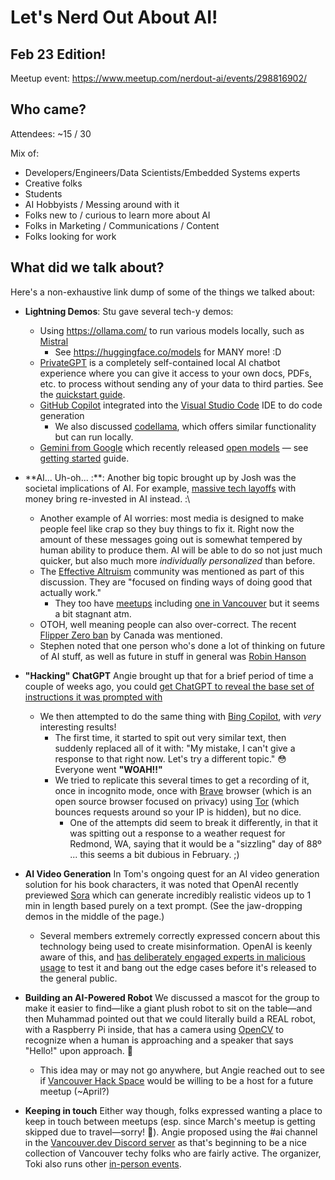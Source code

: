 # Let's Nerd Out About AI!
## Feb 23 Edition!

Meetup event: https://www.meetup.com/nerdout-ai/events/298816902/

## Who came?
Attendees: ~15 / 30

Mix of:
- Developers/Engineers/Data Scientists/Embedded Systems experts
- Creative folks
- Students
- AI Hobbyists / Messing around with it
- Folks new to / curious to learn more about AI
- Folks in Marketing / Communications / Content
- Folks looking for work

## What did we talk about?
Here's a non-exhaustive link dump of some of the things we talked about:

* **Lightning Demos**: Stu gave several tech-y demos:
  * Using https://ollama.com/ to run various models locally, such as [Mistral](https://mistral.ai/)
    * See https://huggingface.co/models for MANY more! :D
  * [PrivateGPT](https://github.com/imartinez/privateGPT) is a completely self-contained local AI chatbot experience where you can give it access to your own docs, PDFs, etc. to process without sending any of your data to third parties. See the [quickstart guide](https://docs.privategpt.dev/overview/welcome/quickstart).
  * [GitHub Copilot](https://github.com/features/copilot) integrated into the [Visual Studio Code](https://code.visualstudio.com/) IDE to do code generation
     * We also discussed [codellama](https://github.com/facebookresearch/codellama), which offers similar functionality but can run locally.
  * [Gemini from Google](https://deepmind.google/technologies/gemini/) which recently released [open models](https://blog.google/technology/developers/gemma-open-models/) — see [getting started](https://ai.google.dev/gemma) guide.

* **AI... Uh-oh... :\**:  Another big topic brought up by Josh was the societal implications of AI. For example, [massive tech layoffs](https://layoffs.fyi/) with money bring re-invested in AI instead. :\
  * Another example of AI worries: most media is designed to make people feel like crap so they buy things to fix it. Right now the amount of these messages going out is somewhat tempered by human ability to produce them. AI will be able to do so not just much quicker, but also much more _individually personalized_ than before.
  * The [Effective Altruism](https://www.effectivealtruism.org/) community was mentioned as part of this discussion. They are "focused on finding ways of doing good that actually work."
    * They too have [meetups](https://www.meetup.com/topics/effective-altruism/all) including [one in Vancouver](https://www.meetup.com/effective-altruism/) but it seems a bit stagnant atm.
  * OTOH, well meaning people can also over-correct. The recent [Flipper Zero ban](https://nationalpost.com/news/flipper-zero-banned-canada) by Canada was mentioned.
  * Stephen noted that one person who's done a lot of thinking on future of AI stuff, as well as future in stuff in general was [Robin Hanson](https://en.wikipedia.org/wiki/Robin_Hanson) 

* **"Hacking" ChatGPT** Angie brought up that for a brief period of time a couple of weeks ago, you could [get ChatGPT to reveal the base set of instructions it was prompted with](https://gist.github.com/webchick/1f1dc50d22136372326bee9d9c76baf9)
  * We then attempted to do the same thing with [Bing Copilot](https://www.bing.com/search?toncp=0&FORM=hpcodx&q=Bing+AI&showconv=1), with *very* interesting results!
    * The first time, it started to spit out very similar text, then suddenly replaced all of it with:
      "My mistake, I can't give a response to that right now. Let's try a different topic." 😳 Everyone went **"WOAH!!"**
    * We tried to replicate this several times to get a recording of it, once in incognito mode, once with [Brave](https://brave.com/) browser (which is an open source browser focused on privacy) using [Tor](https://www.torproject.org/) (which bounces requests around so your IP is hidden), but no dice.
      * One of the attempts did seem to break it differently, in that it was spitting out a response to a weather request for Redmond, WA, saying that it would be a "sizzling" day of 88º ... this seems a bit dubious in February. ;) 

* **AI Video Generation** In Tom's ongoing quest for an AI video generation solution for his book characters, it was noted that OpenAI recently previewed [Sora](https://openai.com/sora) which can generate incredibly realistic videos up to 1 min in length based purely on a text prompt. (See the jaw-dropping demos in the middle of the page.)
  * Several members extremely correctly expressed concern about this technology being used to create misinformation. OpenAI is keenly aware of this, and [has deliberately engaged experts in malicious usage](https://openai.com/sora#safety) to test it and bang out the edge cases before it's released to the general public.

* **Building an AI-Powered Robot** We discussed a mascot for the group to make it easier to find—like a giant plush robot to sit on the table—and then Muhammad pointed out that we could literally build a REAL robot, with a Raspberry Pi inside, that has a camera using [OpenCV](https://opencv.org/) to recognize when a human is approaching and a speaker that says "Hello!" upon approach. 🤣
  * This idea may or may not go anywhere, but Angie reached out to see if [Vancouver Hack Space](https://vanhack.ca/wp/) would be willing to be a host for a future meetup (~April?)

* **Keeping in touch** Either way though, folks expressed wanting a place to keep in touch between meetups (esp. since March's meetup is getting skipped due to travel—sorry! 😬). Angie proposed using the #ai channel in the [Vancouver.dev Discord server](https://vancouver.dev/) as that's beginning to be a nice collection of Vancouver techy folks who are fairly active. The organizer, Toki also runs other [in-person events](https://lu.ma/vancouver.dev).
